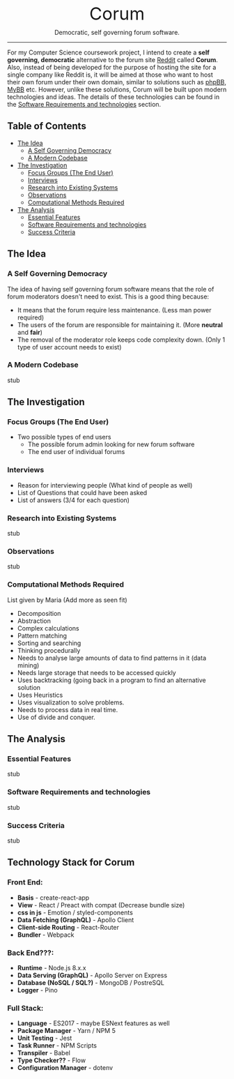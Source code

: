 <p style="font-size: 40px; margin-bottom: 0; line-height:1" align="center">
  Corum
</p>

<p align="center">
  Democratic, self governing forum software.
</p>

---

For my Computer Science coursework project, I intend to create a **self governing, democratic** alternative to the forum site [Reddit](https://www.reddit.com/) called **Corum**. 
Also, instead of being developed for the purpose of hosting the site for a single company like Reddit is, it will be aimed at those who want to host their own forum under their own domain, similar to solutions such as [phpBB](https://www.phpbb.com/), [MyBB](https://mybb.com/) etc. 
However, unlike these solutions, Corum will be built upon modern technologies and ideas. The details of these technologies can be found in the [Software Requirements and technologies](#software-requirements-and-technologies) section.

## Table of Contents
- [The Idea](#the-idea)
  - [A Self Governing Democracy](#a-self-governing-democracy)
  - [A Modern Codebase](#a-modern-codebase)
- [The Investigation](#the-investigation)
  - [Focus Groups (The End User)](#focus-groups-the-end-user)
  - [Interviews](#interviews)
  - [Research into Existing Systems](#research-into-existing-systems)
  - [Observations](#observations)
  - [Computational Methods Required](#computational-methods-required)
- [The Analysis](#the-analysis)
  - [Essential Features](#essential-features)
  - [Software Requirements and technologies](#software-requirements-and-technologies)
  - [Success Criteria](#success-criteria)

## The Idea

### A Self Governing Democracy
The idea of having self governing forum software means that the role of forum moderators doesn't need to exist. 
This is a good thing because:
* It means that the forum require less maintenance. (Less man power required)
* The users of the forum are responsible for maintaining it. (More **neutral** and **fair**)
* The removal of the moderator role keeps code complexity down. (Only 1 type of user account needs to exist)

### A Modern Codebase
stub 


## The Investigation

### Focus Groups (The End User)
- Two possible types of end users
  - The possible forum admin looking for new forum software
  - The end user of individual forums

### Interviews
- Reason for interviewing people (What kind of people as well)
- List of Questions that could have been asked
- List of answers (3/4 for each question)

### Research into Existing Systems
stub

### Observations
stub

### Computational Methods Required
List given by Maria (Add more as seen fit)
- Decomposition
- Abstraction
- Complex calculations
- Pattern matching
- Sorting and searching
- Thinking procedurally
- Needs to analyse large amounts of data to find patterns in it (data mining)
- Needs large storage that needs to be accessed quickly
- Uses backtracking (going back in a program to find an alternative solution
- Uses Heuristics
- Uses visualization to solve problems.
- Needs to process data in real time.
- Use of divide and conquer.


## The Analysis

### Essential Features
stub

### Software Requirements and technologies
stub

### Success Criteria
stub















## Technology Stack for Corum

### Front End:
 - **Basis** - create-react-app
- **View** - React / Preact with compat (Decrease bundle size)
- **css in js** - Emotion / styled-components
- **Data Fetching (GraphQL)** - Apollo Client
- **Client-side Routing** - React-Router
- **Bundler** - Webpack

### Back End???:
- **Runtime** - Node.js 8.x.x
- **Data Serving (GraphQL)** - Apollo Server on Express
- **Database (NoSQL / SQL?)** - MongoDB / PostreSQL
- **Logger** - Pino

### Full Stack:
- **Language** - ES2017 - maybe ESNext features as well
- **Package Manager** - Yarn / NPM 5
- **Unit Testing** - Jest
- **Task Runner** - NPM Scripts
- **Transpiler** - Babel
- **Type Checker??** - Flow
- **Configuration Manager** - dotenv
